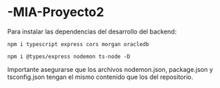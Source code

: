 # -MIA-Proyecto2
Para instalar las dependencias del desarrollo del backend:
```
npm i typescript express cors morgan oracledb

npm i @types/express nodemon ts-node -D
```
Importante asegurarse que los archivos nodemon.json, package.json y tsconfig.json tengan el mismo contenido que los del repositorio.
